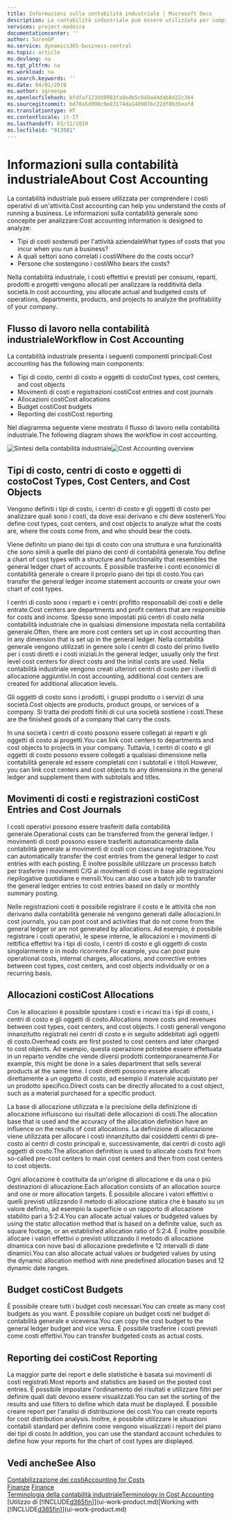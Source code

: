 ```yaml
---
title: Informazioni sulla contabilità industriale | Microsoft Docs
description: La contabilità industriale può essere utilizzata per comprendere i costi operativi di un'attività.
services: project-madeira
documentationcenter: ''
author: SorenGP
ms.service: dynamics365-business-central
ms.topic: article
ms.devlang: na
ms.tgt_pltfrm: na
ms.workload: na
ms.search.keywords: ''
ms.date: 04/01/2019
ms.author: sgroespe
ms.openlocfilehash: bfdfaf123dd9983fa9edb5c848a44dab8d22c384
ms.sourcegitcommit: bd78a5d990c9e83174da1409076c22df8b35eafd
ms.translationtype: HT
ms.contentlocale: it-IT
ms.lasthandoff: 03/31/2019
ms.locfileid: "913581"
---
```

# <a name="about-cost-accounting"></a><span data-ttu-id="8972b-103">Informazioni sulla contabilità industriale</span><span class="sxs-lookup"><span data-stu-id="8972b-103">About Cost Accounting</span></span>
<span data-ttu-id="8972b-104">La contabilità industriale può essere utilizzata per comprendere i costi operativi di un'attività.</span><span class="sxs-lookup"><span data-stu-id="8972b-104">Cost accounting can help you understand the costs of running a business.</span></span> <span data-ttu-id="8972b-105">Le informazioni sulla contabilità generale sono concepite per analizzare:</span><span class="sxs-lookup"><span data-stu-id="8972b-105">Cost accounting information is designed to analyze:</span></span>  

-   <span data-ttu-id="8972b-106">Tipi di costi sostenuti per l'attività aziendale</span><span class="sxs-lookup"><span data-stu-id="8972b-106">What types of costs that you incur when you run a business?</span></span>  
-   <span data-ttu-id="8972b-107">A quali settori sono correlati i costi</span><span class="sxs-lookup"><span data-stu-id="8972b-107">Where do the costs occur?</span></span>  
-   <span data-ttu-id="8972b-108">Persone che sostengono i costi</span><span class="sxs-lookup"><span data-stu-id="8972b-108">Who bears the costs?</span></span>  

<span data-ttu-id="8972b-109">Nella contabilità industriale, i costi effettivi e previsti per consumi, reparti, prodotti e progetti vengono allocati per analizzare la redditività della società.</span><span class="sxs-lookup"><span data-stu-id="8972b-109">In cost accounting, you allocate actual and budgeted costs of operations, departments, products, and projects to analyze the profitability of your company.</span></span>  

## <a name="workflow-in-cost-accounting"></a><span data-ttu-id="8972b-110">Flusso di lavoro nella contabilità industriale</span><span class="sxs-lookup"><span data-stu-id="8972b-110">Workflow in Cost Accounting</span></span>  
<span data-ttu-id="8972b-111">La contabilità industriale presenta i seguenti componenti principali:</span><span class="sxs-lookup"><span data-stu-id="8972b-111">Cost accounting has the following main components:</span></span>  

-   <span data-ttu-id="8972b-112">Tipi di costo, centri di costo e oggetti di costo</span><span class="sxs-lookup"><span data-stu-id="8972b-112">Cost types, cost centers, and cost objects</span></span>  
-   <span data-ttu-id="8972b-113">Movimenti di costi e registrazioni costi</span><span class="sxs-lookup"><span data-stu-id="8972b-113">Cost entries and cost journals</span></span>  
-   <span data-ttu-id="8972b-114">Allocazioni costi</span><span class="sxs-lookup"><span data-stu-id="8972b-114">Cost allocations</span></span>  
-   <span data-ttu-id="8972b-115">Budget costi</span><span class="sxs-lookup"><span data-stu-id="8972b-115">Cost budgets</span></span>
-   <span data-ttu-id="8972b-116">Reporting dei costi</span><span class="sxs-lookup"><span data-stu-id="8972b-116">Cost reporting</span></span>  

<span data-ttu-id="8972b-117">Nel diagramma seguente viene mostrato il flusso di lavoro nella contabilità industriale.</span><span class="sxs-lookup"><span data-stu-id="8972b-117">The following diagram shows the workflow in cost accounting.</span></span>  

<span data-ttu-id="8972b-118">![Sintesi della contabilità industriale](media/costaccountingoverview.png "CostAccountingOverview")</span><span class="sxs-lookup"><span data-stu-id="8972b-118">![Cost Accounting overview](media/costaccountingoverview.png "CostAccountingOverview")</span></span>  

## <a name="cost-types-cost-centers-and-cost-objects"></a><span data-ttu-id="8972b-119">Tipi di costo, centri di costo e oggetti di costo</span><span class="sxs-lookup"><span data-stu-id="8972b-119">Cost Types, Cost Centers, and Cost Objects</span></span>  
<span data-ttu-id="8972b-120">Vengono definiti i tipi di costo, i centri di costo e gli oggetti di costo per analizzare quali sono i costi, da dove essi derivano e chi deve sostenerli.</span><span class="sxs-lookup"><span data-stu-id="8972b-120">You define cost types, cost centers, and cost objects to analyze what the costs are, where the costs come from, and who should bear the costs.</span></span>  

<span data-ttu-id="8972b-121">Viene definito un piano dei tipi di costo con una struttura e una funzionalità che sono simili a quelle del piano dei conti di contabilità generale.</span><span class="sxs-lookup"><span data-stu-id="8972b-121">You define a chart of cost types with a structure and functionality that resembles the general ledger chart of accounts.</span></span> <span data-ttu-id="8972b-122">È possibile trasferire i conti economici di contabilità generale o creare il proprio piano dei tipi di costo.</span><span class="sxs-lookup"><span data-stu-id="8972b-122">You can transfer the general ledger income statement accounts or create your own chart of cost types.</span></span>  

<span data-ttu-id="8972b-123">I centri di costo sono i reparti e i centri profitto responsabili dei costi e delle entrate.</span><span class="sxs-lookup"><span data-stu-id="8972b-123">Cost centers are departments and profit centers that are responsible for costs and income.</span></span> <span data-ttu-id="8972b-124">Spesso sono impostati più centri di costo nella contabilità industriale che in qualsiasi dimensione impostata nella contabilità generale.</span><span class="sxs-lookup"><span data-stu-id="8972b-124">Often, there are more cost centers set up in cost accounting than in any dimension that is set up in the general ledger.</span></span> <span data-ttu-id="8972b-125">Nella contabilità generale vengono utilizzati in genere solo i centri di costo del primo livello per i costi diretti e i costi iniziali.</span><span class="sxs-lookup"><span data-stu-id="8972b-125">In the general ledger, usually only the first level cost centers for direct costs and the initial costs are used.</span></span> <span data-ttu-id="8972b-126">Nella contabilità industriale vengono creati ulteriori centri di costo per i livelli di allocazione aggiuntivi.</span><span class="sxs-lookup"><span data-stu-id="8972b-126">In cost accounting, additional cost centers are created for additional allocation levels.</span></span>  

<span data-ttu-id="8972b-127">Gli oggetti di costo sono i prodotti, i gruppi prodotto o i servizi di una società.</span><span class="sxs-lookup"><span data-stu-id="8972b-127">Cost objects are products, product groups, or services of a company.</span></span> <span data-ttu-id="8972b-128">Si tratta dei prodotti finiti di cui una società sostiene i costi.</span><span class="sxs-lookup"><span data-stu-id="8972b-128">These are the finished goods of a company that carry the costs.</span></span>  

<span data-ttu-id="8972b-129">In una società i centri di costo possono essere collegati ai reparti e gli oggetti di costo ai progetti.</span><span class="sxs-lookup"><span data-stu-id="8972b-129">You can link cost centers to departments and cost objects to projects in your company.</span></span> <span data-ttu-id="8972b-130">Tuttavia, i centri di costo e gli oggetti di costo possono essere collegati a qualsiasi dimensione nella contabilità generale ed essere completati con i subtotali e i titoli.</span><span class="sxs-lookup"><span data-stu-id="8972b-130">However, you can link cost centers and cost objects to any dimensions in the general ledger and supplement them with subtotals and titles.</span></span>  

## <a name="cost-entries-and-cost-journals"></a><span data-ttu-id="8972b-131">Movimenti di costi e registrazioni costi</span><span class="sxs-lookup"><span data-stu-id="8972b-131">Cost Entries and Cost Journals</span></span>  
<span data-ttu-id="8972b-132">I costi operativi possono essere trasferiti dalla contabilità generale.</span><span class="sxs-lookup"><span data-stu-id="8972b-132">Operational costs can be transferred from the general ledger.</span></span> <span data-ttu-id="8972b-133">I movimenti di costi possono essere trasferiti automaticamente dalla contabilità generale ai movimenti di costi con ciascuna registrazione.</span><span class="sxs-lookup"><span data-stu-id="8972b-133">You can automatically transfer the cost entries from the general ledger to cost entries with each posting.</span></span> <span data-ttu-id="8972b-134">È inoltre possibile utilizzare un processo batch per trasferire i movimenti C/G ai movimenti di costi in base alle registrazioni riepilogative quotidiane e mensili.</span><span class="sxs-lookup"><span data-stu-id="8972b-134">You can also use a batch job to transfer the general ledger entries to cost entries based on daily or monthly summary posting.</span></span>  

<span data-ttu-id="8972b-135">Nelle registrazioni costi è possibile registrare il costo e le attività che non derivano dalla contabilità generale né vengono generati dalle allocazioni.</span><span class="sxs-lookup"><span data-stu-id="8972b-135">In cost journals, you can post cost and activities that do not come from the general ledger or are not generated by allocations.</span></span> <span data-ttu-id="8972b-136">Ad esempio, è possibile registrare i costi operativi, le spese interne, le allocazioni e i movimenti di rettifica effettivi tra i tipi di costo, i centri di costo e gli oggetti di costo singolarmente o in modo ricorrente.</span><span class="sxs-lookup"><span data-stu-id="8972b-136">For example, you can post pure operational costs, internal charges, allocations, and corrective entries between cost types, cost centers, and cost objects individually or on a recurring basis.</span></span>  

## <a name="cost-allocations"></a><span data-ttu-id="8972b-137">Allocazioni costi</span><span class="sxs-lookup"><span data-stu-id="8972b-137">Cost Allocations</span></span>  
<span data-ttu-id="8972b-138">Con le allocazioni è possibile spostare i costi e i ricavi tra i tipi di costo, i centri di costo e gli oggetti di costo.</span><span class="sxs-lookup"><span data-stu-id="8972b-138">Allocations move costs and revenues between cost types, cost centers, and cost objects.</span></span> <span data-ttu-id="8972b-139">I costi generali vengono innanzitutto registrati nei centri di costo e in seguito addebitati agli oggetti di costo.</span><span class="sxs-lookup"><span data-stu-id="8972b-139">Overhead costs are first posted to cost centers and later charged to cost objects.</span></span> <span data-ttu-id="8972b-140">Ad esempio, questa operazione potrebbe essere effettuata in un reparto vendite che vende diversi prodotti contemporaneamente.</span><span class="sxs-lookup"><span data-stu-id="8972b-140">For example, this might be done in a sales department that sells several products at the same time.</span></span> <span data-ttu-id="8972b-141">I costi diretti possono essere allocati direttamente a un oggetto di costo, ad esempio il materiale acquistato per un prodotto specifico.</span><span class="sxs-lookup"><span data-stu-id="8972b-141">Direct costs can be directly allocated to a cost object, such as a material purchased for a specific product.</span></span>  

<span data-ttu-id="8972b-142">La base di allocazione utilizzata e la precisione della definizione di allocazione influiscono sui risultati delle allocazioni di costi.</span><span class="sxs-lookup"><span data-stu-id="8972b-142">The allocation base that is used and the accuracy of the allocation definition have an influence on the results of cost allocations.</span></span> <span data-ttu-id="8972b-143">La definizione di allocazione viene utilizzata per allocare i costi innanzitutto dai cosiddetti centri di pre-costo ai centri di costo principali e, successivamente, dai centri di costo agli oggetti di costo.</span><span class="sxs-lookup"><span data-stu-id="8972b-143">The allocation definition is used to allocate costs first from so-called pre-cost centers to main cost centers and then from cost centers to cost objects.</span></span>  

<span data-ttu-id="8972b-144">Ogni allocazione è costituita da un'origine di allocazione e da una o più destinazioni di allocazione.</span><span class="sxs-lookup"><span data-stu-id="8972b-144">Each allocation consists of an allocation source and one or more allocation targets.</span></span> <span data-ttu-id="8972b-145">È possibile allocare i valori effettivi o quelli previsti utilizzando il metodo di allocazione statica che è basato su un valore definito, ad esempio la superficie o un rapporto di allocazione stabilito pari a 5:2:4.</span><span class="sxs-lookup"><span data-stu-id="8972b-145">You can allocate actual values or budgeted values by using the static allocation method that is based on a definite value, such as square footage, or an established allocation ratio of 5:2:4.</span></span> <span data-ttu-id="8972b-146">È inoltre possibile allocare i valori effettivi o previsti utilizzando il metodo di allocazione dinamica con nove basi di allocazione predefinite e 12 intervalli di date dinamici.</span><span class="sxs-lookup"><span data-stu-id="8972b-146">You can also allocate actual values or budgeted values by using the dynamic allocation method with nine predefined allocation bases and 12 dynamic date ranges.</span></span>  

## <a name="cost-budgets"></a><span data-ttu-id="8972b-147">Budget costi</span><span class="sxs-lookup"><span data-stu-id="8972b-147">Cost Budgets</span></span>  
<span data-ttu-id="8972b-148">È possibile creare tutti i budget costi necessari.</span><span class="sxs-lookup"><span data-stu-id="8972b-148">You can create as many cost budgets as you want.</span></span> <span data-ttu-id="8972b-149">È possibile copiare un budget costi nel budget di contabilità generale e viceversa.</span><span class="sxs-lookup"><span data-stu-id="8972b-149">You can copy the cost budget to the general ledger budget and vice versa.</span></span> <span data-ttu-id="8972b-150">È possibile trasferire i costi previsti come costi effettivi.</span><span class="sxs-lookup"><span data-stu-id="8972b-150">You can transfer budgeted costs as actual costs.</span></span>  

## <a name="cost-reporting"></a><span data-ttu-id="8972b-151">Reporting dei costi</span><span class="sxs-lookup"><span data-stu-id="8972b-151">Cost Reporting</span></span>  
<span data-ttu-id="8972b-152">La maggior parte dei report e delle statistiche è basata sui movimenti di costi registrati.</span><span class="sxs-lookup"><span data-stu-id="8972b-152">Most reports and statistics are based on the posted cost entries.</span></span> <span data-ttu-id="8972b-153">È possibile impostare l'ordinamento dei risultati e utilizzare filtri per definire quali dati devono essere visualizzati.</span><span class="sxs-lookup"><span data-stu-id="8972b-153">You can set the sorting of the results and use filters to define which data must be displayed.</span></span> <span data-ttu-id="8972b-154">È possibile creare report per l'analisi di distribuzione dei costi.</span><span class="sxs-lookup"><span data-stu-id="8972b-154">You can create reports for cost distribution analysis.</span></span> <span data-ttu-id="8972b-155">Inoltre, è possibile utilizzare le situazioni contabili standard per definire come vengono visualizzati i report del piano dei tipi di costo.</span><span class="sxs-lookup"><span data-stu-id="8972b-155">In addition, you can use the standard account schedules to define how your reports for the chart of cost types are displayed.</span></span>  

## <a name="see-also"></a><span data-ttu-id="8972b-156">Vedi anche</span><span class="sxs-lookup"><span data-stu-id="8972b-156">See Also</span></span>  
 [<span data-ttu-id="8972b-157">Contabilizzazione dei costi</span><span class="sxs-lookup"><span data-stu-id="8972b-157">Accounting for Costs</span></span>](finance-manage-cost-accounting.md)  
 <span data-ttu-id="8972b-158">[Finanze](finance.md) </span><span class="sxs-lookup"><span data-stu-id="8972b-158">[Finance](finance.md) </span></span>  
 [<span data-ttu-id="8972b-159">Terminologia della contabilità industriale</span><span class="sxs-lookup"><span data-stu-id="8972b-159">Terminology in Cost Accounting</span></span>](finance-terminology-in-cost-accounting.md)  
 <span data-ttu-id="8972b-160">[Utilizzo di [!INCLUDE[d365fin](includes/d365fin_md.md)]](ui-work-product.md)</span><span class="sxs-lookup"><span data-stu-id="8972b-160">[Working with [!INCLUDE[d365fin](includes/d365fin_md.md)]](ui-work-product.md)</span></span>
